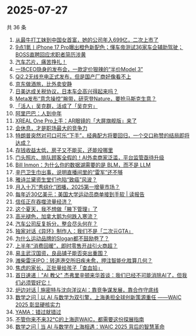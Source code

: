 # 2025-07-27

共 36 条

<!-- BEGIN 36KR -->
<!-- 最后更新时间 2025-07-27 07:09:31 +0800 -->
1. [从最牛打工妹到中国女首富，她的公司年入699亿，二次上市了](https://36kr.com/p/3394389681129856)
1. [9点1氪丨iPhone 17 Pro曝出橙色新配色；懂车帝测试36家车企辅助驾驶；BOSS直聘回应求职者简历涉黄](https://36kr.com/p/3394586947340680)
1. [汽车芯片，痛苦挣扎！](https://36kr.com/p/3395107708373122)
1. [一场CEO隐身的发布会，一款定价狠辣的“半价Model 3”](https://36kr.com/p/3395050002008455)
1. [Qi2.2无线充电正式发布，但是国产厂商好像看不上](https://36kr.com/p/3395185890465926)
1. [京东做酒旅，比外卖安静](https://36kr.com/p/3394559503009926)
1. [日美达成关税协议，日本车企高兴得起来吗？](https://36kr.com/p/3395075065333888)
1. [Meta发布“意念操控”腕带，研究登Nature，要抢马斯克生意？](https://36kr.com/p/3394559572543621)
1. [「活人」吴克群，活成了「吴克穷」](https://36kr.com/p/3394231400401280)
1. [阿里巴巴：人到中年](https://36kr.com/p/3394331415026051)
1. [XREAL One Pro上手：AR眼镜的「大屏旗舰版」来了](https://36kr.com/p/3394504308021635)
1. [会休息，才是职场最大的竞争力](https://36kr.com/p/3395041635240067)
1. [特朗普突然对可口可乐“下手”，经典配方将要回归，一个交口称赞的结局即将达成？](https://36kr.com/p/3394974792763522)
1. [存钱收益太低，房子又不能买，还能投哪里](https://36kr.com/p/3395160415815811)
1. [门头照片、排队顾客全假的！AI外卖商家泛滥，平台监管亟待升级](https://36kr.com/p/3394515490478473)
1. [Bill Inmon：为什么你的数据湖需要的是 BLM，而不是 LLM](https://36kr.com/p/3395160704157831)
1. [辛巴卫生巾出事，说明直播间里的“雷军”还不够](https://36kr.com/p/3394330720094597)
1. [雅诗兰黛资生堂们也陷“致癌”风波？](https://36kr.com/p/3394398030449030)
1. [月入十万“秀综化”团播，2025第一增量市场？](https://36kr.com/p/3394389895284865)
1. [每年近30亿美元：美国大学运动员商单接到手软 | 读报告](https://36kr.com/p/3394390577072262)
1. [信任正在吞噬流量经济？](https://36kr.com/p/3395102148069768)
1. [这个夏天，我不想做「腋下管理」了](https://36kr.com/p/3394226507909251)
1. [高光褪色，加拿大鹅为何跌入寒流？](https://36kr.com/p/3394355754096774)
1. [汽车公司反复拆分，整合尽头何在？](https://36kr.com/p/3395074853996930)
1. [独家对话《异环》制作人：我们不是「二次元GTA」](https://36kr.com/p/3394464114722946)
1. [为什么运动品牌的Slogan都不鼓励卷了？](https://36kr.com/p/3394464315984261)
1. [上半年“消费回暖”，即时零售开战引火商超？](https://36kr.com/p/3394376515684738)
1. [易主武汉国资，良品铺子能否突出重围？](https://36kr.com/p/3394403466004864)
1. [潍柴雷沃IPO：转道港交所旧疾未愈，押注智能化胜算几何？](https://36kr.com/p/3395187798481031)
1. [焦虑的家长，正批量给孩子「查血铅」](https://36kr.com/p/3395101794240644)
1. [首日速递｜"AI 教父" 杰弗里辛顿来华首谈：我们已经不可能消除AI了，但我们必须管好它！](https://36kr.com/p/3395845615388809)
1. [炉边对话 | 施密特与沈向洋议AI：靠竞争谋发展，靠合作守底线](https://36kr.com/p/3395850779527301)
1. [数学之问 | 以 AI 与数学为双引擎，上海勇担全球创新策源重任 ——WAIC 2025 彰显硬核实力](https://36kr.com/p/3395854017612160)
1. [YAMA：错过就错过](https://36kr.com/p/3360354887272456)
1. [不管你来不来32°C的上海逛WAIC，都需要这份探展指南](https://36kr.com/p/3395805438052489)
1. [数学之问 | 当 AI 与数学在上海相遇：WAIC 2025 背后的智慧革命](https://36kr.com/p/3395906876475528)
<!-- END 36KR -->